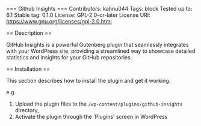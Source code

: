 === Github Insights ===
Contributors:      kahnu044
Tags:              block
Tested up to:      6.1
Stable tag:        0.1.0
License:           GPL-2.0-or-later
License URI:       https://www.gnu.org/licenses/gpl-2.0.html

== Description ==

GitHub Insights is a powerful Gutenberg plugin that seamlessly integrates with your WordPress site, providing a streamlined way to showcase detailed statistics and insights for your GitHub repositories.

== Installation ==

This section describes how to install the plugin and get it working.

e.g.

1. Upload the plugin files to the `/wp-content/plugins/github-insights` directory,
2. Activate the plugin through the 'Plugins' screen in WordPress